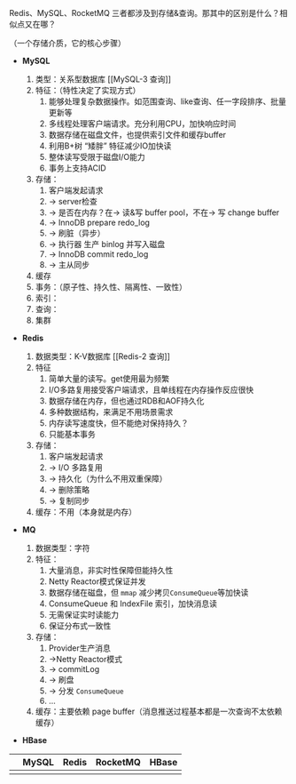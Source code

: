 Redis、MySQL、RocketMQ 三者都涉及到存储&查询。那其中的区别是什么？相似点又在哪？

（一个存储介质，它的核心步骤）
-  **MySQL** 
    1.  类型：关系型数据库  [[MySQL-3 查询]]
    2.  特征：（特性决定了实现方式）
	    1.  能够处理复杂数据操作。如范围查询、like查询、任一字段排序、批量更新等
	    2.  多线程处理客户端请求。充分利用CPU，加快响应时间
	    3.  数据存储在磁盘文件，也提供索引文件和缓存buffer
	    4.  利用B+树 “矮胖” 特征减少IO加快读
	    5.  整体读写受限于磁盘I/O能力
	    6.  事务上支持ACID
    3.  存储：
	    1.  客户端发起请求
	    2.  -> server检查 
	    3.  -> 是否在内存？在-> 读&写 buffer pool，不在-> 写 change buffer
	    5.  -> InnoDB  prepare  redo_log
	    6.  -> 刷脏（异步）
	    7.  -> 执行器 生产 binlog 并写入磁盘
	    8.  -> InnoDB  commit  redo_log
	    9.  -> 主从同步
    5.  缓存
    6.  事务：（原子性、持久性、隔离性、一致性）
    7.  索引：
    8.  查询：
    9.  集群




-  **Redis**
    1.  数据类型：K-V数据库  [[Redis-2 查询]]
    2.  特征
	    1.  简单大量的读写。get使用最为频繁
	    2.  I/O多路复用接受客户端请求，且单线程在内存操作反应很快
	    3.  数据存储在内存，但也通过RDB和AOF持久化
	    4.  多种数据结构，来满足不用场景需求
	    5.  内存读写速度快，但不能绝对保持持久？
	    6.  只能基本事务
    3.  存储：
	    1.  客户端发起请求
	    2.  -> I/O 多路复用
	    3.  -> 持久化（为什么不用双重保障）
	    4.  -> 删除策略
	    5.  -> 复制同步
    4.  缓存：不用（本身就是内存）




-  **MQ**
	1.  数据类型：字符
	2.  特征：
		1.  大量消息，非实时性保障但能持久性
		2.  Netty Reactor模式保证并发
		3.  数据存储在磁盘，但 `mmap` 减少拷贝`ConsumeQueue`等加快读
		4.   ConsumeQueue 和 IndexFile 索引，加快消息读
		5.  无需保证实时读能力
		6.  保证分布式一致性 
	3.  存储：
		1.  Provider生产消息
		2.  ->Netty Reactor模式 
		3.  -> commitLog 
		4.  -> 刷盘 
		5.  -> 分发 `ConsumeQueue`
		6. ...
	4.  缓存：主要依赖 page buffer（消息推送过程基本都是一次查询不太依赖缓存）



-  **HBase**




|     | MySQL | Redis | RocketMQ | HBase |
| --- | ----- | ----- | -------- | ----- |
|     |       |       |          |       |


